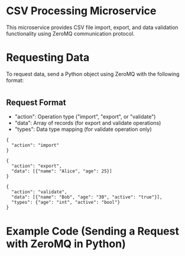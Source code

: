 # CSV Processing Microservice
This microservice provides CSV file import, export, and data validation functionality using ZeroMQ communication protocol.
#
# Requesting Data
To request data, send a Python object using ZeroMQ with the following format:
#
## Request Format
* "action": Operation type ("import", "export", or "validate")
* "data": Array of records (for export and validate operations)
* "types": Data type mapping (for validate operation only)
```
{
  "action": "import"
}
```

```
{
  "action": "export",
  "data": [{"name": "Alice", "age": 25}]
}
```


```
{
  "action": "validate",
  "data": [{"name": "Bob", "age": "30", "active": "true"}],
  "types": {"age": "int", "active": "bool"}
}
```
# Example Code (Sending a Request with ZeroMQ in Python)
